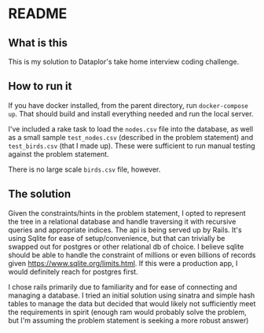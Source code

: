 # README

## What is this

This is my solution to Dataplor's take home interview coding challenge.

## How to run it

If you have docker installed, from the parent directory, run `docker-compose
up`. That should build and install everything needed and run the local server.

I've included a rake task to load the `nodes.csv` file into the database, as
well as a small sample `test_nodes.csv` (described in the problem statement)
and `test_birds.csv` (that I made up). These were sufficient to run manual
testing against the problem statement.

There is no large scale `birds.csv` file, however.

## The solution

Given the constraints/hints in the problem statement, I opted to represent the
tree in a relational database and handle traversing it with recursive queries
and appropriate indices. The api is being served up by Rails.  It's using
Sqlite for ease of setup/convenience, but that can trivially be swapped out for
postgres or other relational db of choice. I believe sqlite should be able to
handle the constraint of millions or even billions of records given
https://www.sqlite.org/limits.html. If this were a production app, I would
definitely reach for postgres first.

I chose rails primarily due to familiarity and for ease of connecting and
managing a database. I tried an initial solution using sinatra and simple hash
tables to manage the data but decided that would likely not sufficiently meet
the requirements in spirit (enough ram would probably solve the problem, but
I'm assuming the problem statement is seeking a more robust answer)
